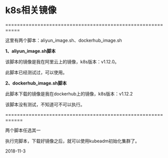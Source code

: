 # k8s相关镜像 #

===========================================================

这里有两个脚本：aliyun_image.sh、dockerhub_image.sh

**1、aliyun_image.sh脚本**

该脚本的镜像是我在阿里云上的镜像，k8s版本：v1.12.0。

此脚本已经测试过，可以使用。

**2、dockerhub_image.sh脚本**

此脚本下载的镜像是我在dockerhub上的镜像，k8s版本：v1.12.2

该脚本没有测试，不知道可不可以执行。

============================================================

两个脚本任选其一

执行完脚本，下载好镜像之后，就可以使用kubeadm初始化集群了。

2018-11-3
